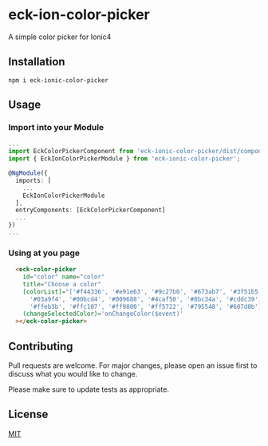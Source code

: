 # eck-ion-color-picker
A simple color picker for Ionic4

## Installation

```bash-black
npm i eck-ionic-color-picker
```

## Usage

### Import into your Module
```typescript
...
import EckColorPickerComponent from 'eck-ionic-color-picker/dist/components/color-picker/eck-color-picker.component';
import { EckIonColorPickerModule } from 'eck-ionic-color-picker';

@NgModule({
  imports: [
    ...
    EckIonColorPickerModule
  ],
  entryComponents: [EckColorPickerComponent]
  ...
})
...
```
### Using at you page
```html
  <eck-color-picker
    id="color" name="color"
    title="Choose a color"
    [colorList]="['#f44336', '#e91e63', '#9c27b0', '#673ab7', '#3f51b5', '#2196f3',
      '#03a9f4', '#00bcd4', '#009688', '#4caf50', '#8bc34a', '#cddc39',
      '#ffeb3b', '#ffc107', '#ff9800', '#ff5722', '#795548', '#607d8b']"
    (changeSelectedColor)='onChangeColor($event)'
  ></eck-color-picker>
```

## Contributing
Pull requests are welcome. For major changes, please open an issue first to discuss what you would like to change.

Please make sure to update tests as appropriate.

## License
[MIT](https://choosealicense.com/licenses/mit/)
